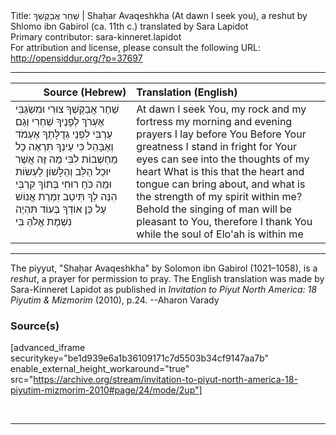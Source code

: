 <html>
<head></head>
<body>
Title: שַׁחַר אֲבַקֶּשְׁךָ | Shaḥar Avaqeshkha (At dawn I seek you), a reshut by Shlomo ibn Gabirol (ca. 11th c.) translated by Sara Lapidot<br />
Primary contributor: sara-kinneret.lapidot<br />
For attribution and license, please consult the following URL: <a href="http://opensiddur.org/?p=37697">http://opensiddur.org/?p=37697</a>
<p />
<hr />

<table style="margin-left: auto;margin-right: auto;" class="draggable">
<thead><tr><th id="x" style="text-align: right;">Source (Hebrew)</th><th style="text-align: left;">Translation (English)</th></tr></thead>
<tbody>
<tr><td style="vertical-align:top;">
<div class="liturgy" lang="he">
שַׁחַר אֲבַקֶּשְׁךָ צוּרִי וּמִשְׂגַּבִּי 
אֶעְרֺךְ לְפָנֶיךָ שַׁחְרִי וְגַם עַרְבִּי
לִפְנֵי גְדֻלָּתְךָ אֶעְמֹד וְאֶבָּהֵל 
כִּי עֵינְךָ תִּרְאֶה כָל מַחְשְׁבוֹת לִבִּי
מַה זֶּה אֲשֶׁר יוּכַל הַלֵּב וְהַלָּשׁוֹן 
לַעְשׂוֹת וּמַה כֹּחַ רוּחִי בְּתוֹךְ קִרְבִּי
הִנֵּה לְךָ תִּיטַב זִמְרַת אֱנוֹשׁ עַל כֵּן 
אוֹדְךָ בְּעוֹד תִּהְיֶה נִשְׁמַת אֱלֹהַּ בִּי
</span></div></td>

<td style="vertical-align:top;">
<div class="english" lang="en">
At dawn I seek You, my rock and my fortress
my morning and evening prayers I lay before You
Before Your greatness I stand in fright
for Your eyes can see into the thoughts of my heart
What is this that the heart and tongue can
bring about, and what is the strength of my spirit within me?
Behold the singing of man will be pleasant to You, therefore
I thank You while the soul of Elo'ah is within me
</div></td></tr>
</tbody></table>

<hr />

The piyyut, "Shaḥar Avaqeshkha" by Solomon ibn Gabirol (1021–1058), is a <em>reshut</em>, a prayer for permission to pray. The English translation was made by Sara-Kinneret Lapidot as published in <em>Invitation to Piyut North America: 18 Piyutim & Mizmorim</em> (2010), p.24. --Aharon Varady


<h3>Source(s)</h3>

[advanced_iframe securitykey="be1d939e6a1b36109171c7d5503b34cf9147aa7b" enable_external_height_workaround="true" src="https://archive.org/stream/invitation-to-piyut-north-america-18-piyutim-mizmorim-2010#page/24/mode/2up"]

&nbsp;

<hr />

&nbsp;
</body>
</html>